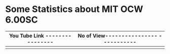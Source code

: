 # Some Statistics about MIT OCW 6.00SC #

| You Tube Link    -------- -------- | No of View---------------- ----------- |
| ---------------------------------- | -------------------------------------- |
|                                    |                                        |

